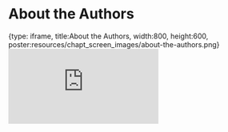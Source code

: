 # About the Authors
 
{type: iframe, title:About the Authors, width:800, height:600, poster:resources/chapt_screen_images/about-the-authors.png}
![](https://datatrail-jhu.github.io/11_dsjob/no_toc/about-the-authors.html)
 

 
